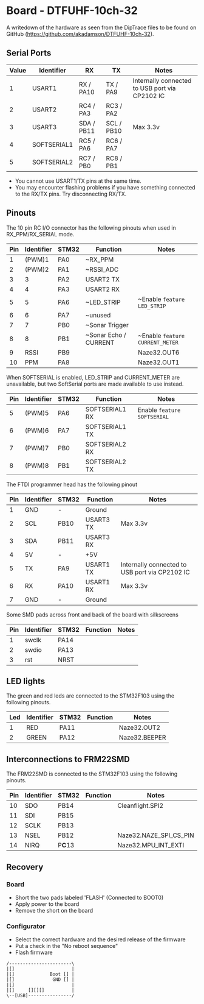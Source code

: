 # Board - DTFUHF-10ch-32

A writedown of the hardware as seen from the DipTrace files to be found on GitHub (https://github.com/akadamson/DTFUHF-10ch-32). 

## Serial Ports

| Value | Identifier   | RX         | TX            | Notes                            |
| ----- | ------------ | ---------- | ------------- | -------------------------------- |
| 1     | USART1       | RX  / PA10 | TX  / PA9     | Internally connected to USB port via CP2102 IC |
| 2     | USART2       | RC4 / PA3  | RC3 / PA2     |                                  |
| 3     | USART3       | SDA / PB11 | SCL / PB10    | Max 3.3v                         |
| 4     | SOFTSERIAL1  | RC5 / PA6  | RC6 / PA7     |                                  |
| 5     | SOFTSERIAL2  | RC7 / PB0  | RC8 / PB1     |                                  |

* You cannot use USART1/TX pins at the same time. 
* You may encounter flashing problems if you have something connected to the RX/TX pins.  Try disconnecting RX/TX.

## Pinouts

The 10 pin RC I/O connector has the following pinouts when used in RX_PPM/RX_SERIAL mode.

| Pin | Identifier | STM32 | Function               | Notes                            |
| --- | ---------- | ----- | ---------------------- | -------------------------------- |
| 1   | (PWM)1     | PA0   | ~RX_PPM                |                                  |
| 2   | (PWM)2     | PA1   | ~RSSI_ADC              |                                  |
| 3   | 3          | PA2   | USART2 TX              |                                  | 
| 4   | 4          | PA3   | USART2 RX              |                                  | 
| 5   | 5          | PA6   | ~LED_STRIP             | ~Enable `feature LED_STRIP`      | 
| 6   | 6          | PA7   | ~unused                |                                  | 
| 7   | 7          | PB0   | ~Sonar Trigger         |                                  |
| 8   | 8          | PB1   | ~Sonar Echo / CURRENT  | ~Enable `feature CURRENT_METER`  |
| 9   | RSSI       | PB9   |                        | Naze32.OUT6                      |
| 10  | PPM        | PA8   |                        | Naze32.OUT1                      |

When SOFTSERIAL is enabled, LED_STRIP and CURRENT_METER are unavailable, but two SoftSerial ports are made available to use instead.

| Pin | Identifier | STM32 | Function               | Notes                            |
| --- | ---------- | ----- | ---------------------- | -------------------------------- |
| 5   | (PWM)5     | PA6   | SOFTSERIAL1 RX         | Enable `feature SOFTSERIAL`      |
| 6   | (PWM)6     | PA7   | SOFTSERIAL1 TX         |                                  |
| 7   | (PWM)7     | PB0   | SOFTSERIAL2 RX         |                                  |
| 8   | (PWM)8     | PB1   | SOFTSERIAL2 TX         |                                  |

The FTDI programmer head has the following pinout

| Pin | Identifier | STM32 | Function               | Notes                            |
| --- | ---------- | ----- | ---------------------- | -------------------------------- |
| 1   | GND        | -     | Ground                 |                                  |
| 2   | SCL        | PB10  | USART3 TX              | Max 3.3v                         |
| 3   | SDA        | PB11  | USART3 RX              |                                  | 
| 4   | 5V         | -     | +5V                    |                                  | 
| 5   | TX         | PA9   | USART1 TX              | Internally connected to USB port via CP2102 IC | 
| 6   | RX         | PA10  | USART1 RX              | Max 3.3v                         | 
| 7   | GND        | -     | Ground                 |                                  |

Some SMD pads across front and back of the board with silkscreens

| Pin | Identifier | STM32 | Function               | Notes                            |
| --- | ---------- | ----- | ---------------------- | -------------------------------- |
| 1   | swclk      | PA14  |                        |                                  |
| 2   | swdio      | PA13  |                        |                                  |
| 3   | rst        | NRST  |                        |                                  | 

## LED lights

The green and red leds are connected to the STM32F103 using the following pinouts.

| Led | Identifier | STM32 | Function               | Notes                            |
| --- | ---------- | ----- | ---------------------- | -------------------------------- |
| 1   | RED        | PA11  |                        | Naze32.OUT2                      |
| 2   | GREEN      | PA12  |                        | Naze32.BEEPER                    |


## Interconnections to FRM22SMD

The FRM22SMD is connected to the STM32F103 using the following pinouts.

| Pin | Identifier | STM32 | Function               | Notes                            |
| --- | ---------- | ----- | ---------------------- | -------------------------------- |
| 10  | SDO        | PB14  |                        | Cleanflight.SPI2                 |
| 11  | SDI        | PB15  |                        |                                  |
| 12  | SCLK       | PB13  |                        |                                  |
| 13  | NSEL       | PB12  |                        | Naze32.NAZE_SPI_CS_PIN           |
| 14  | NIRQ       | P**C**13  |                        | Naze32.MPU_INT_EXTI              |

## Recovery

### Board
+ Short the two pads labeled 'FLASH' (Connected to BOOT0)
+ Apply power to the board
+ Remove the short on the board

### Configurator
+ Select the correct hardware and the desired release of the firmware
+ Put a check in the "No reboot sequence" 
+ Flash firmware

```
/-----------------------\
|[]                     |
|[]             Boot [] |
|[]              GND [] |
|[]                     |
|[]     [][][]          |
\--[USB]----------------/
```

